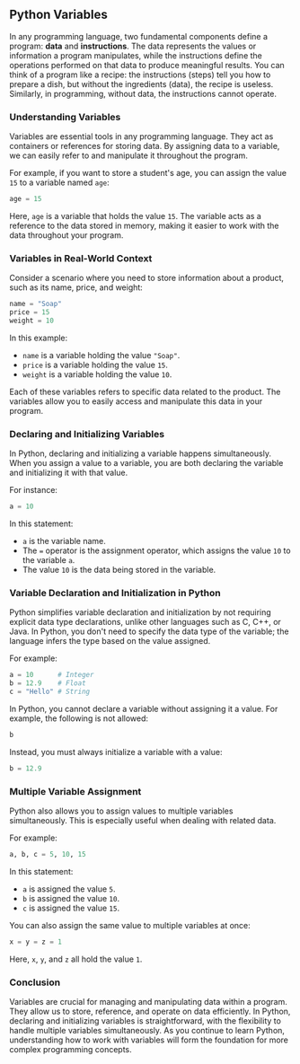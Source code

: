 ## Python Variables

In any programming language, two fundamental components define a program: **data** and **instructions**. The data represents the values or information a program manipulates, while the instructions define the operations performed on that data to produce meaningful results. You can think of a program like a recipe: the instructions (steps) tell you how to prepare a dish, but without the ingredients (data), the recipe is useless. Similarly, in programming, without data, the instructions cannot operate.

### Understanding Variables

Variables are essential tools in any programming language. They act as containers or references for storing data. By assigning data to a variable, we can easily refer to and manipulate it throughout the program.

For example, if you want to store a student's age, you can assign the value `15` to a variable named `age`:

```python
age = 15
```

Here, `age` is a variable that holds the value `15`. The variable acts as a reference to the data stored in memory, making it easier to work with the data throughout your program.

### Variables in Real-World Context

Consider a scenario where you need to store information about a product, such as its name, price, and weight:

```python
name = "Soap"
price = 15
weight = 10
```

In this example:
- `name` is a variable holding the value `"Soap"`.
- `price` is a variable holding the value `15`.
- `weight` is a variable holding the value `10`.

Each of these variables refers to specific data related to the product. The variables allow you to easily access and manipulate this data in your program.

### Declaring and Initializing Variables

In Python, declaring and initializing a variable happens simultaneously. When you assign a value to a variable, you are both declaring the variable and initializing it with that value.

For instance:

```python
a = 10
```

In this statement:
- `a` is the variable name.
- The `=` operator is the assignment operator, which assigns the value `10` to the variable `a`.
- The value `10` is the data being stored in the variable.

### Variable Declaration and Initialization in Python

Python simplifies variable declaration and initialization by not requiring explicit data type declarations, unlike other languages such as C, C++, or Java. In Python, you don't need to specify the data type of the variable; the language infers the type based on the value assigned.

For example:

```python
a = 10      # Integer
b = 12.9    # Float
c = "Hello" # String
```

In Python, you cannot declare a variable without assigning it a value. For example, the following is not allowed:

```python
b
```

Instead, you must always initialize a variable with a value:

```python
b = 12.9
```

### Multiple Variable Assignment

Python also allows you to assign values to multiple variables simultaneously. This is especially useful when dealing with related data.

For example:

```python
a, b, c = 5, 10, 15
```

In this statement:
- `a` is assigned the value `5`.
- `b` is assigned the value `10`.
- `c` is assigned the value `15`.

You can also assign the same value to multiple variables at once:

```python
x = y = z = 1
```

Here, `x`, `y`, and `z` all hold the value `1`.

### Conclusion

Variables are crucial for managing and manipulating data within a program. They allow us to store, reference, and operate on data efficiently. In Python, declaring and initializing variables is straightforward, with the flexibility to handle multiple variables simultaneously. As you continue to learn Python, understanding how to work with variables will form the foundation for more complex programming concepts.
